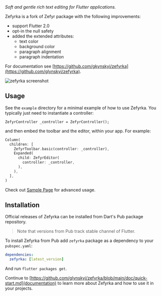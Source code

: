*Soft and gentle rich text editing for Flutter applications.*

Zefyrka is a fork of Zefyr package with the following improvements:

- support Flutter 2.0
- opt-in the null safety
- added the extended attributes:
    * text color
    * background color
    * paragraph alignment
    * paragraph indentation

For documentation see [https://github.com/gkynskyi/zefyrka](https://github.com/glynskyi/zefyrka).

![zefyrka screenshot](https://github.com/glynskyi/zefyrka/raw/main/assets/zefyr-1.png)

## Usage

See the `example` directory for a minimal example of how to use Zefyrka. You typically just need to instantiate a controller:

```
ZefyrController _controller = ZefyrController();
```

and then embed the toolbar and the editor, within your app.  For example:

```dart
Column(
  children: [
    ZefyrToolbar.basic(controller: _controller),
    Expanded(
      child: ZefyrEditor(
        controller: _controller,
      ),
    ),
  ],
)
```

Check out [Sample Page] for advanced usage.

## Installation

Official releases of Zefyrka can be installed from Dart's Pub package repository.

> Note that versions from Pub track stable channel of Flutter.

To install Zefyrka from Pub add `zefyrka` package as a dependency to your `pubspec.yaml`:

```yaml
dependencies:
  zefyrka: [latest_version]
```

And run `flutter packages get`.

Continue to [https://github.com/glynskyi/zefyrka/blob/main/doc/quick-start.md](documentation) to
learn more about Zefyrka and how to use it in your projects.

[Sample Page]: https://github.com/glynskyi/zefyrka/blob/master/example/lib/src/home.dart